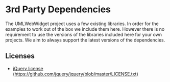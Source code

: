 # 3rd Party Dependencies

The UMLWebWidget project uses a few existing libraries. In order for the examples to work out of the box
we include them here. However there is no requirement to use the versions of the libraries included here for
your own projects. We aim to always support the latest versions of the dependencies.

## Licenses

- [jQuery license (https://github.com/jquery/jquery/blob/master/LICENSE.txt)](https://github.com/jquery/jquery/blob/master/LICENSE.txt)